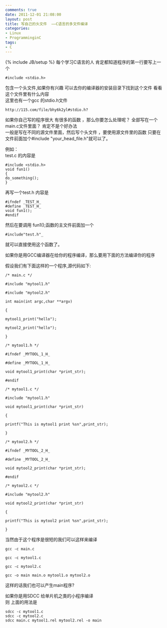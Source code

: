 ```yaml
---
comments: true
date: 2011-12-01 21:08:00
layout: post
title: 写自己的头文件  ——C语言的多文件编译
categories:
- Linux
- ProgramminginC
tags:
- C
---
```


{% include JB/setup %}
每个学习C语言的人 肯定都知道程序的第一行要写上一个 

    #include <stdio.h> 

包含一个头文件,如果你有兴趣 可以去你的编译器的安装目录下找到这个文件 看看这个文件里有什么内容  
这里也有一个gcc 的stdio.h文件  

    http://115.com/file/bhy6k2yl#stdio.h?  
  
如果你自己写的程序很大 有很多的函数 ，那么你要怎么处理呢？ 全部写在一个main.c文件里面？ 肯定不是个好办法  
一般是写在不同的源文件里面，然后写个头文件 ，要使用源文件里的函数 只要在文件前面加个#include "your_head_file.h"就可以了。  
  
例如：  
test.c 的内容是  

    #include <stdio.h>  
    void fun1()  
    {  
    do_something();  
    }  

再写一个test.h 内容是  

    #ifndef _TEST_H_  
    #define _TEST_H_  
    void fun1();  
    #endif  
  
然后在要调用 fun1();函数的主文件前面加一个  

    #include"test.h"_  

就可以直接使用这个函数了。  
  
  
如果你是用GCC编译器在给你的程序编译，那么要用下面的方法编译你的程序  
  


假设我们有下面这样的一个程序,源代码如下:

    /* main.c */

    #include "mytool1.h"

    #include "mytool2.h"

    int main(int argc,char **argv)

    {

    mytool1_print("hello");

    mytool2_print("hello");

    }

    /* mytool1.h */

    #ifndef _MYTOOL_1_H_

    #define _MYTOOL_1_H_

    void mytool1_print(char *print_str);

    #endif

    /* mytool1.c */

    #include "mytool1.h"

    void mytool1_print(char *print_str)

    {

    printf("This is mytool1 print %sn",print_str);

    }

    /* mytool2.h */

    #ifndef _MYTOOL_2_H_

    #define _MYTOOL_2_H_

    void mytool2_print(char *print_str);

    #endif

    /* mytool2.c */

    #include "mytool2.h"

    void mytool2_print(char *print_str)

    {

    printf("This is mytool2 print %sn",print_str);

    }

当然由于这个程序是很短的我们可以这样来编译

    gcc -c main.c

    gcc -c mytool1.c

    gcc -c mytool2.c

    gcc -o main main.o mytool1.o mytool2.o

这样的话我们也可以产生main程序?  
  
如果你是用SDCC 给单片机之类的小程序编译   
则 上面的用法是  

    sdcc -c mytool1.c  
    sdcc -c mytool2.c  
    sdcc main.c mytool1.rel mytool2.rel -o main  
  



 
